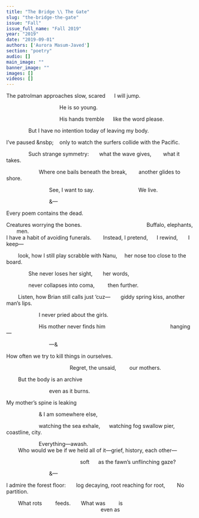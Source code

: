 ```yaml
---
title: "The Bridge \\ The Gate"
slug: "the-bridge-the-gate"
issue: "Fall"
issue_full_name: "Fall 2019"
year: "2019"
date: "2019-09-01"
authors: ['Aurora Masum-Javed']
section: "poetry"
audio: []
main_image: ""
banner_image: ""
images: []
videos: []
---
```


The patrolman approaches slow, scared &nbsp;&nbsp;&nbsp;&nbsp; I will jump.

&nbsp;&nbsp;&nbsp;&nbsp;&nbsp;&nbsp;&nbsp;&nbsp;&nbsp;&nbsp;&nbsp;&nbsp;&nbsp;&nbsp;&nbsp;&nbsp;&nbsp;&nbsp;&nbsp;&nbsp;&nbsp;&nbsp;&nbsp;&nbsp;&nbsp;&nbsp;&nbsp;&nbsp;&nbsp;&nbsp;&nbsp;&nbsp;&nbsp;&nbsp;&nbsp; He is so young.

&nbsp;&nbsp;&nbsp;&nbsp;&nbsp;&nbsp;&nbsp;&nbsp;&nbsp;&nbsp;&nbsp;&nbsp;&nbsp;&nbsp;&nbsp;&nbsp;&nbsp;&nbsp;&nbsp;&nbsp;&nbsp;&nbsp;&nbsp;&nbsp;&nbsp;&nbsp;&nbsp;&nbsp;&nbsp;&nbsp;&nbsp;&nbsp;&nbsp;&nbsp;&nbsp; His hands tremble &nbsp;&nbsp;&nbsp;&nbsp; like the word please.

&nbsp;&nbsp;&nbsp;&nbsp;&nbsp;&nbsp;&nbsp;&nbsp;&nbsp;&nbsp;&nbsp;&nbsp;&nbsp;&nbsp; But I have no intention today of leaving my body.

I’ve paused &nsbp;&nbsp;&nbsp;&nbsp; only to watch the surfers collide with the Pacific.

&nbsp;&nbsp;&nbsp;&nbsp;&nbsp;&nbsp;&nbsp;&nbsp;&nbsp;&nbsp;&nbsp;&nbsp;&nbsp;&nbsp; Such strange symmetry: &nbsp;&nbsp;&nbsp;&nbsp;&nbsp; what the wave gives, &nbsp;&nbsp;&nbsp;&nbsp;&nbsp;&nbsp; what it takes.

&nbsp;&nbsp;&nbsp;&nbsp;&nbsp;&nbsp;&nbsp;&nbsp;&nbsp;&nbsp;&nbsp;&nbsp;&nbsp;&nbsp;&nbsp;&nbsp;&nbsp;&nbsp;&nbsp;&nbsp;&nbsp; Where one bails beneath the break, &nbsp;&nbsp;&nbsp;&nbsp;&nbsp;&nbsp; another glides to shore.

&nbsp;&nbsp;&nbsp;&nbsp;&nbsp;&nbsp;&nbsp;&nbsp;&nbsp;&nbsp;&nbsp;&nbsp;&nbsp;&nbsp;&nbsp;&nbsp;&nbsp;&nbsp;&nbsp;&nbsp;&nbsp;&nbsp;&nbsp;&nbsp;&nbsp;&nbsp;&nbsp;&nbsp; See, I want to say.
&nbsp;&nbsp;&nbsp;&nbsp;&nbsp;&nbsp;&nbsp;&nbsp;&nbsp;&nbsp;&nbsp;&nbsp;&nbsp;&nbsp;&nbsp;&nbsp;&nbsp;&nbsp;&nbsp;&nbsp;&nbsp;&nbsp;&nbsp;&nbsp;&nbsp;&nbsp;&nbsp;&nbsp; We live.

&nbsp;&nbsp;&nbsp;&nbsp;&nbsp;&nbsp;&nbsp;&nbsp;&nbsp;&nbsp;&nbsp;&nbsp;&nbsp;&nbsp;&nbsp;&nbsp;&nbsp;&nbsp;&nbsp;&nbsp;&nbsp;&nbsp;&nbsp;&nbsp;&nbsp;&nbsp;&nbsp;&nbsp; &—

Every poem contains the dead.

Creatures worrying the bones.
&nbsp;&nbsp;&nbsp;&nbsp;&nbsp;&nbsp;&nbsp;&nbsp;&nbsp;&nbsp;&nbsp;&nbsp;&nbsp;&nbsp;&nbsp;&nbsp;&nbsp;&nbsp;&nbsp;&nbsp;&nbsp;&nbsp;&nbsp;&nbsp;&nbsp;&nbsp;&nbsp;&nbsp;&nbsp;&nbsp;&nbsp;&nbsp;&nbsp;&nbsp;&nbsp;&nbsp;&nbsp;&nbsp;&nbsp;&nbsp;&nbsp;&nbsp; Buffalo, elephants, &nbsp;&nbsp;&nbsp;&nbsp;&nbsp;&nbsp; men.
<br>
I have a habit of avoiding funerals. &nbsp;&nbsp;&nbsp;&nbsp;&nbsp;&nbsp; Instead, I pretend, &nbsp;&nbsp;&nbsp;&nbsp; I rewind, &nbsp;&nbsp;&nbsp;&nbsp;&nbsp; I keep—

&nbsp;&nbsp;&nbsp;&nbsp;&nbsp;&nbsp;&nbsp; look, how I still play scrabble with Nanu, &nbsp;&nbsp;&nbsp; her nose too close to the board.

&nbsp;&nbsp;&nbsp;&nbsp;&nbsp;&nbsp;&nbsp;&nbsp;&nbsp;&nbsp;&nbsp;&nbsp;&nbsp;&nbsp; She never loses her sight, &nbsp;&nbsp;&nbsp;&nbsp;&nbsp; her words,

&nbsp;&nbsp;&nbsp;&nbsp;&nbsp;&nbsp;&nbsp;&nbsp;&nbsp;&nbsp;&nbsp;&nbsp;&nbsp;&nbsp; never collapses into coma, &nbsp;&nbsp;&nbsp;&nbsp;&nbsp;&nbsp;&nbsp; then further.

&nbsp;&nbsp;&nbsp;&nbsp;&nbsp;&nbsp;&nbsp; Listen, how Brian still calls just ‘cuz— &nbsp;&nbsp;&nbsp;&nbsp;&nbsp; giddy spring kiss, another man’s lips.

&nbsp;&nbsp;&nbsp;&nbsp;&nbsp;&nbsp;&nbsp;&nbsp;&nbsp;&nbsp;&nbsp;&nbsp;&nbsp;&nbsp;&nbsp;&nbsp;&nbsp;&nbsp;&nbsp;&nbsp;&nbsp; I never pried about the girls.

&nbsp;&nbsp;&nbsp;&nbsp;&nbsp;&nbsp;&nbsp;&nbsp;&nbsp;&nbsp;&nbsp;&nbsp;&nbsp;&nbsp;&nbsp;&nbsp;&nbsp;&nbsp;&nbsp;&nbsp;&nbsp; His mother never finds him
&nbsp;&nbsp;&nbsp;&nbsp;&nbsp;&nbsp;&nbsp;&nbsp;&nbsp;&nbsp;&nbsp;&nbsp;&nbsp;&nbsp;&nbsp;&nbsp;&nbsp;&nbsp;&nbsp;&nbsp;&nbsp;&nbsp;&nbsp;&nbsp;&nbsp;&nbsp;&nbsp;&nbsp;&nbsp;&nbsp;&nbsp;&nbsp;&nbsp;&nbsp;&nbsp;&nbsp;&nbsp;&nbsp;&nbsp;&nbsp;&nbsp;&nbsp; hanging—

&nbsp;&nbsp;&nbsp;&nbsp;&nbsp;&nbsp;&nbsp;&nbsp;&nbsp;&nbsp;&nbsp;&nbsp;&nbsp;&nbsp;&nbsp;&nbsp;&nbsp;&nbsp;&nbsp;&nbsp;&nbsp;&nbsp;&nbsp;&nbsp;&nbsp;&nbsp;&nbsp;&nbsp; —&

How often we try to kill things in ourselves.

&nbsp;&nbsp;&nbsp;&nbsp;&nbsp;&nbsp;&nbsp;&nbsp;&nbsp;&nbsp;&nbsp;&nbsp;&nbsp;&nbsp;&nbsp;&nbsp;&nbsp;&nbsp;&nbsp;&nbsp;&nbsp;&nbsp;&nbsp;&nbsp;&nbsp;&nbsp;&nbsp;&nbsp;&nbsp;&nbsp;&nbsp;&nbsp;&nbsp;&nbsp;&nbsp;&nbsp;&nbsp;&nbsp;&nbsp;&nbsp;&nbsp;&nbsp; Regret, the unsaid, &nbsp;&nbsp;&nbsp;&nbsp;&nbsp;&nbsp;&nbsp; our mothers.

&nbsp;&nbsp;&nbsp;&nbsp;&nbsp;&nbsp;&nbsp; But the body is an archive

&nbsp;&nbsp;&nbsp;&nbsp;&nbsp;&nbsp;&nbsp;&nbsp;&nbsp;&nbsp;&nbsp;&nbsp;&nbsp;&nbsp;&nbsp;&nbsp;&nbsp;&nbsp;&nbsp;&nbsp;&nbsp;&nbsp;&nbsp;&nbsp;&nbsp;&nbsp;&nbsp;&nbsp; even as it burns.

My mother’s spine is leaking

&nbsp;&nbsp;&nbsp;&nbsp;&nbsp;&nbsp;&nbsp;&nbsp;&nbsp;&nbsp;&nbsp;&nbsp;&nbsp;&nbsp;&nbsp;&nbsp;&nbsp;&nbsp;&nbsp;&nbsp;&nbsp; & I am somewhere else,

&nbsp;&nbsp;&nbsp;&nbsp;&nbsp;&nbsp;&nbsp;&nbsp;&nbsp;&nbsp;&nbsp;&nbsp;&nbsp;&nbsp;&nbsp;&nbsp;&nbsp;&nbsp;&nbsp;&nbsp;&nbsp; watching the sea exhale, &nbsp;&nbsp;&nbsp;&nbsp; watching fog swallow pier, coastline, city.

&nbsp;&nbsp;&nbsp;&nbsp;&nbsp;&nbsp;&nbsp;&nbsp;&nbsp;&nbsp;&nbsp;&nbsp;&nbsp;&nbsp;&nbsp;&nbsp;&nbsp;&nbsp;&nbsp;&nbsp;&nbsp; Everything—awash.
<br>
&nbsp;&nbsp;&nbsp;&nbsp;&nbsp;&nbsp;&nbsp; Who would we be if we held all of it—grief, history, each other—

&nbsp;&nbsp;&nbsp;&nbsp;&nbsp;&nbsp;&nbsp;&nbsp;&nbsp;&nbsp;&nbsp;&nbsp;&nbsp;&nbsp;&nbsp;&nbsp;&nbsp;&nbsp;&nbsp;&nbsp;&nbsp;&nbsp;&nbsp;&nbsp;&nbsp;&nbsp;&nbsp;&nbsp;&nbsp;&nbsp;&nbsp;&nbsp;&nbsp;&nbsp;&nbsp;&nbsp;&nbsp;&nbsp;&nbsp;&nbsp;&nbsp;&nbsp;&nbsp;&nbsp;&nbsp;&nbsp;&nbsp;&nbsp;&nbsp; soft &nbsp;&nbsp;&nbsp;&nbsp; as the fawn’s unflinching gaze?

&nbsp;&nbsp;&nbsp;&nbsp;&nbsp;&nbsp;&nbsp;&nbsp;&nbsp;&nbsp;&nbsp;&nbsp;&nbsp;&nbsp;&nbsp;&nbsp;&nbsp;&nbsp;&nbsp;&nbsp;&nbsp;&nbsp;&nbsp;&nbsp;&nbsp;&nbsp;&nbsp;&nbsp; &—

I admire the forest floor: &nbsp;&nbsp;&nbsp;&nbsp;&nbsp; log decaying, root reaching for root, &nbsp;&nbsp;&nbsp;&nbsp;&nbsp;&nbsp; No partition.

&nbsp;&nbsp;&nbsp;&nbsp;&nbsp;&nbsp;&nbsp; What rots &nbsp;&nbsp;&nbsp;&nbsp;&nbsp;&nbsp;&nbsp; feeds. &nbsp;&nbsp;&nbsp;&nbsp;&nbsp; What was &nbsp;&nbsp;&nbsp;&nbsp;&nbsp;&nbsp;&nbsp; is
&nbsp;&nbsp;&nbsp;&nbsp;&nbsp;&nbsp;&nbsp;&nbsp;&nbsp;&nbsp;&nbsp;&nbsp;&nbsp;&nbsp;&nbsp;&nbsp;&nbsp;&nbsp;&nbsp;&nbsp;&nbsp;&nbsp;&nbsp;&nbsp;&nbsp;&nbsp;&nbsp;&nbsp;&nbsp;&nbsp;&nbsp;&nbsp;&nbsp;&nbsp;&nbsp;&nbsp;&nbsp;&nbsp;&nbsp;&nbsp;&nbsp;&nbsp;&nbsp;&nbsp;&nbsp;&nbsp;&nbsp;&nbsp;&nbsp;&nbsp;&nbsp;&nbsp;&nbsp;&nbsp;&nbsp;&nbsp;&nbsp;&nbsp;&nbsp;&nbsp;&nbsp;&nbsp;&nbsp; even as


